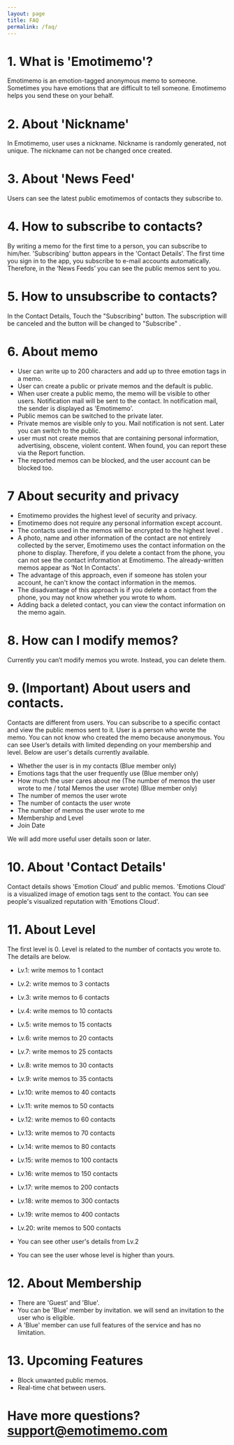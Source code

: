 ```yaml
---
layout: page
title: FAQ
permalink: /faq/
---
```


# 1. What is 'Emotimemo'?
Emotimemo is an emotion-tagged anonymous memo to someone. Sometimes you have emotions that are difficult to tell someone. Emotimemo helps you send these on your behalf.

# 2. About 'Nickname'
In Emotimemo, user uses a nickname. Nickname is randomly generated, not unique. The nickname can not be changed once created.

# 3. About 'News Feed'
Users can see the latest public emotimemos of contacts they subscribe to.

# 4. How to subscribe to contacts?
By writing a memo for the first time to a person, you can subscribe to him/her.
'Subscribing' button appears in the 'Contact Details'.
The first time you sign in to the app, you subscribe to e-mail accounts automatically. Therefore, in the ‘News Feeds’ you can see the public memos sent to you.

# 5. How to unsubscribe to contacts?
 In the Contact Details, Touch the "Subscribing" button. The subscription will be canceled and the button will be changed to "Subscribe" .

# 6. About memo
- User can write up to 200 characters and add up to three emotion tags in a memo.
- User can create a public or private memos and the default is public.
- When user create a public memo, the memo will be visible to other users. Notification mail will be sent to the contact. In notification mail, the sender is displayed as 'Emotimemo'.
- Public memos can be switched to the private later.
- Private memos are visible only to you. Mail notification is not sent. Later you can switch to the public.
- user must not create memos that are containing personal information, advertising, obscene, violent content. When found, you can report these via the Report function.
- The reported memos can be blocked, and the user account can be blocked too.

# 7 About security and privacy
- Emotimemo provides the highest level of security and privacy.
- Emotimemo does not require any personal information except account.
- The contacts used in the memos will be encrypted to the highest level .
- A photo, name and other information of the contact are not entirely collected by the server, Emotimemo uses the contact information on the phone to display.
Therefore, if you delete a contact from the phone, you can not see the contact information at Emotimemo. The already-written memos appear as ‘Not In Contacts'.
- The advantage of this approach, even if someone has stolen your account, he can't know the contact information in the memos.
- The disadvantage of this approach is if you delete a contact from the phone, you may not know whether you wrote to whom.
- Adding back a deleted contact, you can view the contact information on the memo again.

# 8. How can I modify memos?
Currently you can’t  modify memos you wrote. Instead, you can delete them.

# 9. (Important) About users and contacts.
Contacts are different from users.
You can subscribe to a specific contact and view the public memos sent to it.
User is a person who wrote the memo. You can not know who created the memo because anonymous.
You can see User’s details with limited depending on your membership and level.
Below are user's details currently available.

- Whether the user is in my contacts (Blue member only)
- Emotions tags that the user frequently use (Blue member only)
- How much the user cares about me (The number of memos the user wrote to me / total Memos the user wrote) (Blue member only)
- The number of memos the user wrote
- The number of contacts the user wrote
- The number of memos the user wrote to me
- Membership and Level
- Join Date

We will add more useful user details soon or later.

# 10. About 'Contact Details'
Contact details shows 'Emotion Cloud' and public memos.
'Emotions Cloud' is a visualized image of emotion tags sent to the contact.
You can see people's visualized reputation with 'Emotions Cloud'.

# 11. About Level
The first level is 0. Level is related to the number of contacts you wrote to. The details are below.

- Lv.1: write memos to 1 contact
- Lv.2: write memos to 3 contacts
- Lv.3: write memos to  6 contacts
- Lv.4: write memos to 10 contacts
- Lv.5: write memos to 15 contacts
- Lv.6: write memos to 20 contacts
- Lv.7: write memos to 25 contacts
- Lv.8: write memos to 30 contacts
- Lv.9: write memos to 35 contacts
- Lv.10: write memos to 40 contacts
- Lv.11: write memos to 50 contacts
- Lv.12: write memos to 60 contacts
- Lv.13: write memos to 70 contacts
- Lv.14: write memos to 80 contacts
- Lv.15: write memos to 100 contacts
- Lv.16: write memos to 150 contacts
- Lv.17: write memos to 200 contacts
- Lv.18: write memos to 300 contacts
- Lv.19: write memos to 400 contacts
- Lv.20: write memos to 500 contacts

- You can see other user's details from Lv.2
- You can see the user whose level is higher than yours.

# 12. About Membership
- There are 'Guest' and 'Blue'.
- You can be 'Blue' member by invitation. we will send an invitation to the user who is eligible.
- A 'Blue' member can use full features of the service and has no limitation. 

# 13. Upcoming Features
- Block unwanted public memos.
- Real-time chat between users.



# Have more questions? [support@emotimemo.com](mailto:support@emotimemo.com)